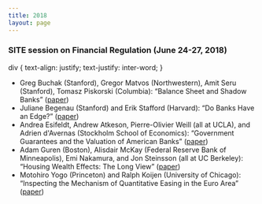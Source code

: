 ```yaml
---
title: 2018
layout: page
---
```


### SITE session on Financial Regulation (June 24-27, 2018)
<html>
<head>
div {
  text-align: justify;
  text-justify: inter-word;
}
</head>
<body>
  
<ul>
<li> Greg Buchak (Stanford), Gregor Matvos (Northwestern), Amit Seru (Stanford), Tomasz Piskorski (Columbia): “Balance Sheet and Shadow Banks” (<a href="https://www.google.com/url?sa=t&rct=j&q=&esrc=s&source=web&cd=&ved=2ahUKEwi0ioDYuJbzAhWoDjQIHRpCD1kQFnoECAIQAQ&url=https%3A%2F%2Fwww.clevelandfed.org%2F~%2Fmedia%2Fcontent%2Fevents%2F2018%2Ffinancial%2520stability%2Fbuchak%2520matvos%2520piskorski%2520and%2520seru%2520shadow%2520banks.pdf%3Fla%3Den&usg=AOvVaw1NuFZeEnvnyzN5M4EgjpG5">paper</a>)</li>
<li>Juliane Begenau (Stanford) and Erik Stafford (Harvard): “Do Banks Have an Edge?” (<a href="https://www.google.com/url?sa=t&rct=j&q=&esrc=s&source=web&cd=&ved=2ahUKEwinn_vwuJbzAhUvJzQIHWApCZUQFnoECAMQAQ&url=https%3A%2F%2Fwww.aeaweb.org%2Fconference%2F2019%2Fpreliminary%2Fpaper%2FHFBRQhzQ&usg=AOvVaw0COOlsKzYfnMkuqOZSozL0">paper</a>)</li>
<li>	Andrea Esifeldt, Andrew Atkeson, Pierre-Olivier Weill (all at UCLA), and Adrien d'Avernas (Stockholm School of Economics): “Government Guarantees and the Valuation of American Banks” (<a href="https://www.nber.org/system/files/working_papers/w24706/w24706.pdf">paper</a>) </li>
<li>	Adam Guren (Boston), Alisdair McKay (Federal Reserve Bank of Minneapolis), Emi Nakamura, and Jon Steinsson (all at UC Berkeley): “Housing Wealth Effects: The Long View” (<a href="https://exhibits.stanford.edu/site-archive/catalog/wx401gq6799">paper</a>) </li>
<li> Motohiro Yogo (Princeton) and Ralph Koijen (University of Chicago): “Inspecting the Mechanism of Quantitative Easing in the Euro Area” (<a href="https://www.nber.org/system/files/working_papers/w26152/w26152.pdf">paper</a>) </li>
</ul>
</p>

  
</body>
</html>

